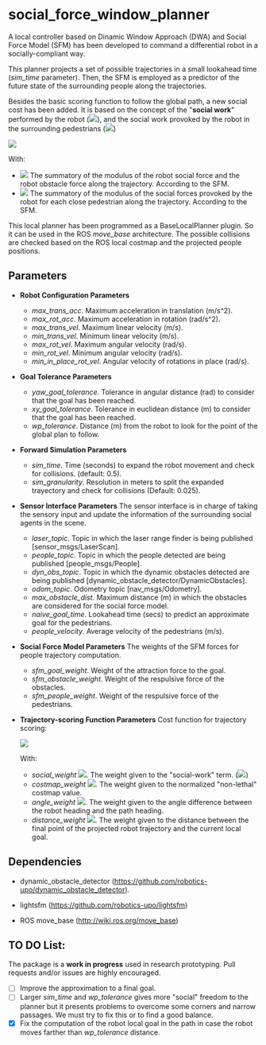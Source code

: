 # social_force_window_planner 
A local controller based on Dinamic Window Approach (DWA) and Social Force Model (SFM) has been developed to command a differential robot in a socially-compliant way.

This planner projects a set of possible trajectories in a small lookahead time (*sim_time* parameter). Then, the SFM is employed as a predictor of the future state of the surrounding people along the trajectories.

Besides the basic scoring function to follow the global path, a new social cost has been added. It is based on the concept of the "**social work**" performed by the robot (<img src="https://render.githubusercontent.com/render/math?math=W_{r}">), and the social work provoked by the robot in the surrounding pedestrians (<img src="https://render.githubusercontent.com/render/math?math=W_{p}">)

<img src="https://render.githubusercontent.com/render/math?math=W_{social} = W_{r} %2B \sum W_{p_{i}}">

With:

- <img src="https://render.githubusercontent.com/render/math?math=W_{r}+"> The summatory of the modulus of the robot social force and the robot obstacle force along the trajectory. According to the SFM.
- <img src="https://render.githubusercontent.com/render/math?math=W_{p}+"> The summatory of the modulus of the social forces provoked by the robot for each close pedestrian along the trajectory. According to the SFM.

This local planner has been programmed as a BaseLocalPlanner plugin. So it can be used in the ROS *move_base* architecture. The possible collisions are checked based on the ROS local costmap and the projected people positions.

## Parameters

* **Robot Configuration Parameters**
	- *max_trans_acc*. Maximum acceleration in translation (m/s^2).
  	- *max_rot_acc*. Maximum acceleration in rotation (rad/s^2).
  	- *max_trans_vel*. Maximum linear velocity (m/s).
  	- *min_trans_vel*. Minimum linear velocity (m/s).
  	- *max_rot_vel*. Maximum angular velocity (rad/s).
  	- *min_rot_vel*. Minimum angular velocity (rad/s).
  	- *min_in_place_rot_vel*. Angular velocity of rotations in place (rad/s).

* **Goal Tolerance Parameters**
	- *yaw_goal_tolerance*. Tolerance in angular distance (rad) to consider that the goal has been reached.
	- *xy_goal_tolerance*. Tolerance in euclidean distance (m) to consider that the goal has been reached.
	- *wp_tolerance*. Distance (m) from the robot to look for the point of the global plan to follow.
  
* **Forward Simulation Parameters**
	- *sim_time*. Time (seconds) to expand the robot movement and check for collisions. (default: 0.5).
	- *sim_granularity*. Resolution in meters to split the expanded trayectory and check for collisions (Default: 0.025).

* **Sensor Interface Parameters**
  The sensor interface is in charge of taking the sensory input and update the information of the surrounding social agents in the scene. 

	- *laser_topic*. Topic in which the laser range finder is being published [sensor_msgs/LaserScan].
	- *people_topic*. Topic in which the people detected are being published [people_msgs/People].
	- *dyn_obs_topic*. Topic in which the dynamic obstacles detected are being published [dynamic_obstacle_detector/DynamicObstacles].
	- *odom_topic*. Odometry topic [nav_msgs/Odometry].
	- *max_obstacle_dist*. Maximum distance (m) in which the obstacles are considered for the social force model.
	- *naive_goal_time*. Lookahead time (secs) to predict an approximate goal for the pedestrians.
	- *people_velocity*. Average velocity of the pedestrians (m/s). 

* **Social Force Model Parameters**
  The weights of the SFM forces for people trajectory computation.
	- *sfm_goal_weight*. Weight of the attraction force to the goal.
	- *sfm_obstacle_weight*. Weight of the respulsive force of the obstacles.
	- *sfm_people_weight*. Weight of the respulsive force of the pedestrians.

* **Trajectory-scoring Function Parameters** 
Cost function for trajectory scoring:

	<img src="https://render.githubusercontent.com/render/math?math=C_{traj} = C_{s} * \omega_{s} %2B C_{cm} * \omega_{cm} %2B C_{a} * \omega_{a} %2B C_{d} * \omega_{d}">

	With:

  - *social_weight <img src="https://render.githubusercontent.com/render/math?math=\omega_{s}">*. The weight given to the "social-work" term. (<img src="https://render.githubusercontent.com/render/math?math=C_{s} = W_{social}">)
  - *costmap_weight <img src="https://render.githubusercontent.com/render/math?math=\omega_{cm}">*. The weight given to the normalized "non-lethal" costmap value.
  - *angle_weight <img src="https://render.githubusercontent.com/render/math?math=\omega_{a}">*. The weight given to the angle difference between the robot heading and the path heading.
  - *distance_weight <img src="https://render.githubusercontent.com/render/math?math=\omega_{d}">*. The weight given to the distance between the final point of the projected robot trajectory and the current local goal.

## Dependencies

- dynamic_obstacle_detector (https://github.com/robotics-upo/dynamic_obstacle_detector).

- lightsfm (https://github.com/robotics-upo/lightsfm)
  
- ROS move_base (http://wiki.ros.org/move_base)


## TO DO List:

The package is a **work in progress** used in research prototyping. Pull requests and/or issues are highly encouraged.

- [ ] Improve the approximation to a final goal.
- [ ] Larger *sim_time* and *wp_tolerance* gives more "social" freedom to the planner but it presents problems to overcome some corners and narrow passages. We must try to fix this or to find a good balance. 
- [X] Fix the computation of the robot local goal in the path in case the robot moves farther than *wp_tolerance* distance.
